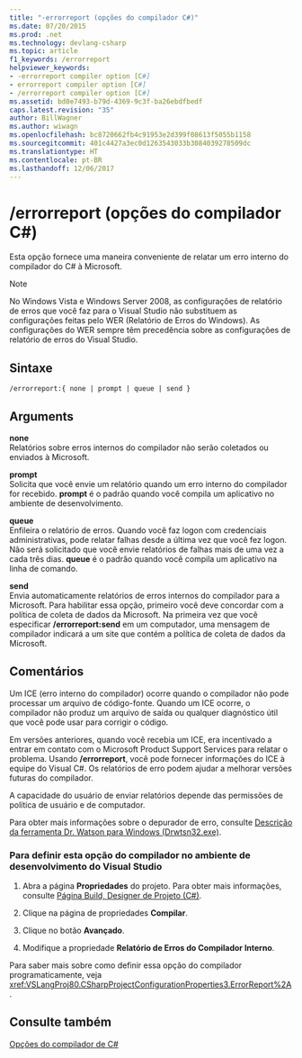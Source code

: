 ```yaml
---
title: "-errorreport (opções do compilador C#)"
ms.date: 07/20/2015
ms.prod: .net
ms.technology: devlang-csharp
ms.topic: article
f1_keywords: /errorreport
helpviewer_keywords:
- -errorreport compiler option [C#]
- errorreport compiler option [C#]
- /errorreport compiler option [C#]
ms.assetid: bd0e7493-b79d-4369-9c3f-ba26ebdfbedf
caps.latest.revision: "35"
author: BillWagner
ms.author: wiwagn
ms.openlocfilehash: bc8720662fb4c91953e2d399f08613f5055b1158
ms.sourcegitcommit: 401c4427a3ec0d1263543033b3084039278509dc
ms.translationtype: HT
ms.contentlocale: pt-BR
ms.lasthandoff: 12/06/2017
---
```

# <a name="errorreport-c-compiler-options"></a>/errorreport (opções do compilador C#)
Esta opção fornece uma maneira conveniente de relatar um erro interno do compilador do C# à Microsoft.  
  
> [!NOTE]
>  No Windows Vista e Windows Server 2008, as configurações de relatório de erros que você faz para o Visual Studio não substituem as configurações feitas pelo WER (Relatório de Erros do Windows). As configurações do WER sempre têm precedência sobre as configurações de relatório de erros do Visual Studio.  
  
## <a name="syntax"></a>Sintaxe  
  
```console  
/errorreport:{ none | prompt | queue | send }  
```  
  
## <a name="arguments"></a>Arguments  
 **none**  
 Relatórios sobre erros internos do compilador não serão coletados ou enviados à Microsoft.  
  
 **prompt**  
 Solicita que você envie um relatório quando um erro interno do compilador for recebido. **prompt** é o padrão quando você compila um aplicativo no ambiente de desenvolvimento.  
  
 **queue**  
 Enfileira o relatório de erros. Quando você faz logon com credenciais administrativas, pode relatar falhas desde a última vez que você fez logon. Não será solicitado que você envie relatórios de falhas mais de uma vez a cada três dias. **queue** é o padrão quando você compila um aplicativo na linha de comando.  
  
 **send**  
 Envia automaticamente relatórios de erros internos do compilador para a Microsoft. Para habilitar essa opção, primeiro você deve concordar com a política de coleta de dados da Microsoft. Na primeira vez que você especificar **/errorreport:send** em um computador, uma mensagem de compilador indicará a um site que contém a política de coleta de dados da Microsoft.  
    
## <a name="remarks"></a>Comentários  
 Um ICE (erro interno do compilador) ocorre quando o compilador não pode processar um arquivo de código-fonte. Quando um ICE ocorre, o compilador não produz um arquivo de saída ou qualquer diagnóstico útil que você pode usar para corrigir o código.  
  
 Em versões anteriores, quando você recebia um ICE, era incentivado a entrar em contato com o Microsoft Product Support Services para relatar o problema. Usando **/errorreport**, você pode fornecer informações do ICE à equipe do Visual C#. Os relatórios de erro podem ajudar a melhorar versões futuras do compilador.  
  
 A capacidade do usuário de enviar relatórios depende das permissões de política de usuário e de computador.  
  
 Para obter mais informações sobre o depurador de erro, consulte [Descrição da ferramenta Dr. Watson para Windows (Drwtsn32.exe)](https://support.microsoft.com/help/308538/description-of-the-dr--watson-for-windows-drwtsn32-exe-tool).  
  
### <a name="to-set-this-compiler-option-in-the-visual-studio-development-environment"></a>Para definir esta opção do compilador no ambiente de desenvolvimento do Visual Studio  
  
1.  Abra a página **Propriedades** do projeto. Para obter mais informações, consulte [Página Build, Designer de Projeto (C#)](/visualstudio/ide/reference/build-page-project-designer-csharp).  
  
2.  Clique na página de propriedades **Compilar**.  
  
3.  Clique no botão **Avançado**.  
  
4.  Modifique a propriedade **Relatório de Erros do Compilador Interno**.  
  
 Para saber mais sobre como definir essa opção do compilador programaticamente, veja <xref:VSLangProj80.CSharpProjectConfigurationProperties3.ErrorReport%2A>.  
  
## <a name="see-also"></a>Consulte também  
 [Opções do compilador de C#](../../../csharp/language-reference/compiler-options/index.md)
